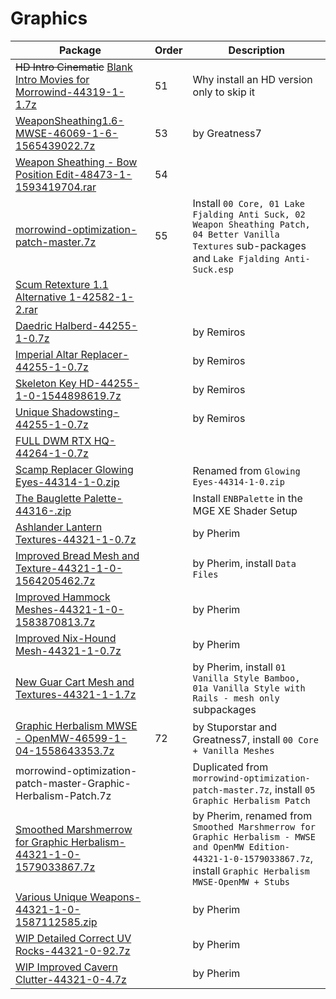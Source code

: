 # Graphics 

| Package                                                                                                                                             | Order | Description                                                                                                                                                             |
| --------------------------------------------------------------------------------------------------------------------------------------------------- | ----- | ----------------------------------------------------------------------------------------------------------------------------------------------------------------------- |
| ~~HD Intro Cinematic~~ [Blank Intro Movies for Morrowind-44319-1-1.7z](https://www.nexusmods.com/morrowind/mods/44319?tab=files&file_id=1000006302) | 51    | Why install an HD version only to skip it                                                                                                                               |
| [WeaponSheathing1.6-MWSE-46069-1-6-1565439022.7z](https://www.nexusmods.com/morrowind/mods/46069?tab=files&file_id=1000015382)                      | 53    | by Greatness7                                                                                                                                                           |
| [Weapon Sheathing - Bow Position Edit-48473-1-1593419704.rar](https://www.nexusmods.com/morrowind/mods/48473?tab=files&file_id=1000019605)          | 54    |
| [morrowind-optimization-patch-master.7z](https://github.com/mop-org/morrowind-optimization-patch/archive/refs/heads/master.zip)                     | 55    | Install `00 Core, 01 Lake Fjalding Anti Suck, 02 Weapon Sheathing Patch, 04 Better Vanilla Textures` sub-packages and `Lake Fjalding Anti-Suck.esp`                     |
| [Scum Retexture 1.1 Alternative 1-42582-1-2.rar](https://www.nexusmods.com/morrowind/mods/42582?tab=files&file_id=1000009485)                       |       |
| [Daedric Halberd-44255-1-0.7z](https://www.nexusmods.com/morrowind/mods/44255?tab=files&file_id=1000005948)                                         |       | by Remiros                                                                                                                                                              |
| [Imperial Altar Replacer-44255-1-0.7z](https://www.nexusmods.com/morrowind/mods/44255?tab=files&file_id=1000010728)                                 |       | by Remiros                                                                                                                                                              |
| [Skeleton Key HD-44255-1-0-1544898619.7z](https://www.nexusmods.com/morrowind/mods/44255?tab=files&file_id=1000012806)                              |       | by Remiros                                                                                                                                                              |
| [Unique Shadowsting-44255-1-0.7z](https://www.nexusmods.com/morrowind/mods/44255?tab=files&file_id=1000005651)                                      |       | by Remiros                                                                                                                                                              |
| [FULL DWM RTX HQ-44264-1-0.7z](https://www.nexusmods.com/morrowind/mods/44264?tab=files&file_id=1000005692)                                         |       |
| [Scamp Replacer Glowing Eyes-44314-1-0.zip](https://www.nexusmods.com/morrowind/mods/44314?tab=files&file_id=1000011777)                            |       | Renamed from `Glowing Eyes-44314-1-0.zip`                                                                                                                               |
| [The Bauglette Palette-44316-.zip](https://www.nexusmods.com/morrowind/mods/44316?tab=files&file_id=1000005834)                                     |       | Install `ENBPalette` in the MGE XE Shader Setup                                                                                                                         |
| [Ashlander Lantern Textures-44321-1-0.7z](https://www.nexusmods.com/morrowind/mods/44321?tab=files&file_id=1000005852)                              |       | by Pherim                                                                                                                                                               |
| [Improved Bread Mesh and Texture-44321-1-0-1564205462.7z](https://www.nexusmods.com/morrowind/mods/44321?tab=files&file_id=1000015249)              |       | by Pherim, install `Data Files`                                                                                                                                         |
| [Improved Hammock Meshes-44321-1-0-1583870813.7z](https://www.nexusmods.com/morrowind/mods/44321?tab=files&file_id=1000017461)                      |       | by Pherim                                                                                                                                                               |
| [Improved Nix-Hound Mesh-44321-1-0.7z](https://www.nexusmods.com/morrowind/mods/44321?tab=files&file_id=1000005856)                                 |       | by Pherim                                                                                                                                                               |
| [New Guar Cart Mesh and Textures-44321-1-1.7z](https://www.nexusmods.com/morrowind/mods/44321?tab=files&file_id=1000006596)                         |       | by Pherim, install `01 Vanilla Style Bamboo, 01a Vanilla Style with Rails - mesh only` subpackages                                                                      |
| [Graphic Herbalism MWSE - OpenMW-46599-1-04-1558643353.7z](https://www.nexusmods.com/morrowind/mods/46599?tab=files&file_id=1000014601)             | 72    | by Stuporstar and Greatness7, install `00 Core + Vanilla Meshes`                                                                                                        |
| morrowind-optimization-patch-master-Graphic-Herbalism-Patch.7z                                                                                      |       | Duplicated from `morrowind-optimization-patch-master.7z`, install `05 Graphic Herbalism Patch`                                                                          |
| [Smoothed Marshmerrow for Graphic Herbalism-44321-1-0-1579033867.7z](https://www.nexusmods.com/morrowind/mods/44321?tab=files&file_id=1000016892)   |       | by Pherim, renamed from `Smoothed Marshmerrow for Graphic Herbalism - MWSE and OpenMW Edition-44321-1-0-1579033867.7z`, install `Graphic Herbalism MWSE-OpenMW + Stubs` |
| [Various Unique Weapons-44321-1-0-1587112585.zip](https://www.nexusmods.com/morrowind/mods/44321?tab=files&file_id=1000018014)                      |       | by Pherim                                                                                                                                                               |
| [WIP Detailed Correct UV Rocks-44321-0-92.7z](https://www.nexusmods.com/morrowind/mods/44321?tab=files&file_id=1000008182)                          |       | by Pherim                                                                                                                                                               |
| [WIP Improved Cavern Clutter-44321-0-4.7z](https://www.nexusmods.com/morrowind/mods/44321?tab=files&file_id=1000006838)                             |       | by Pherim                                                                                                                                                               |  |
